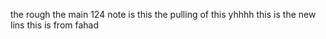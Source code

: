 the rough the main 124 note is this
the pulling of this
yhhhh
this is the new lins
this is from fahad
